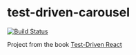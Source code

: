 # test-driven-carousel

[![Build Status](https://travis-ci.com/automateearth/test-driven-carousel.svg?branch=master)](https://travis-ci.com/username/test-driven-carousel)

Project from the book
[Test-Driven React](https://pragprog.com/book/tbreact/test-driven-react)
